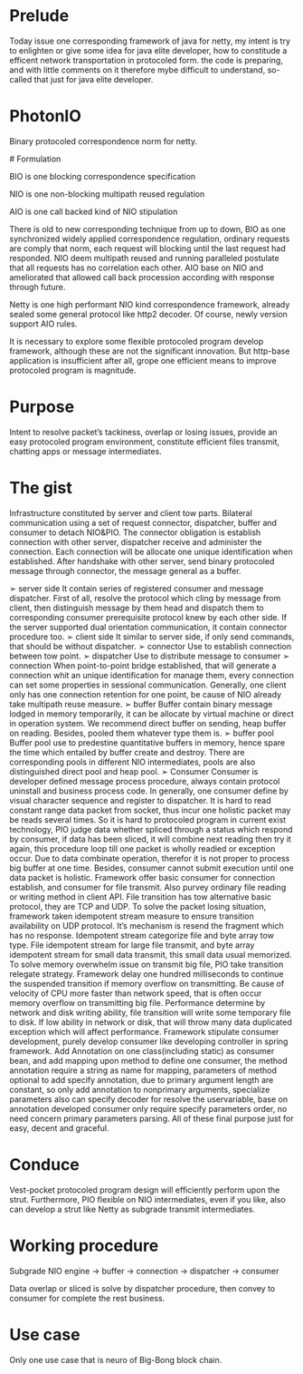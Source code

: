 # Prelude
<p>
Today issue one corresponding framework of java for netty, my intent is try to enlighten or give some idea for java elite developer,
how to constitude a efficent network transportation in protocoled form. the code is preparing, and with little comments on it therefore 
mybe difficult to understand, so-called that just for java elite developer.
</p>

# PhotonIO
<p>
Binary protocoled correspondence norm for netty.
</p>
# Formulation

<p> BIO is one blocking correspondence specification</p>
<p> NIO is one non-blocking multipath reused regulation</p>
<p> AIO is one call backed kind of NIO stipulation</p>

<p>
There is old to new corresponding technique from up to down, BIO as one synchronized
widely applied correspondence regulation, ordinary requests are comply that norm, each
request will blocking until the last request had responded. NIO deem multipath reused and
running paralleled postulate that all requests has no correlation each other. AIO base on NIO
and ameliorated that allowed call back procession according with response through future.
</p>
<p>
Netty is one high performant NIO kind correspondence framework, already sealed some
general protocol like http2 decoder. Of course, newly version support AIO rules.
</p>
<p>
It is necessary to explore some flexible protocoled program develop framework, although
these are not the significant innovation. But http-base application is insufficient after all,
grope one efficient means to improve protocoled program is magnitude.
</p>

# Purpose

Intent to resolve packet’s tackiness, overlap or losing issues, provide an easy protocoled
program environment, constitute efficient files transmit, chatting apps or message
intermediates.

# The gist

Infrastructure constituted by server and client tow parts. Bilateral communication using a
set of request connector, dispatcher, buffer and consumer to detach NIO&PIO. The
connector obligation is establish connection with other server, dispatcher receive and
administer the connection. Each connection will be allocate one unique identification when
established. After handshake with other server, send binary protocoled message through
connector, the message general as a buffer.

➢ server side
It contain series of registered consumer and message dispatcher. First of all, resolve the
protocol which cling by message from client, then distinguish message by them head and
dispatch them to corresponding consumer prerequisite protocol knew by each other side. If
the server supported dual orientation communication, it contain connector procedure too.
➢ client side
It similar to server side, if only send commands, that should be without dispatcher.
➢ connector
Use to establish connection between tow point.
➢ dispatcher
Use to distribute message to consumer
➢ connection
When point-to-point bridge established, that will generate a connection whit an unique
identification for manage them, every connection can set some properties in sessional
communication. Generally, one client only has one connection retention for one point, be
cause of NIO already take multipath reuse measure.
➢ buffer
Buffer contain binary message lodged in memory temporarily, it can be allocate by virtual
machine or direct in operation system. We recommend direct buffer on sending, heap buffer
on reading. Besides, pooled them whatever type them is.
➢ buffer pool
Buffer pool use to predestine quantitative buffers in memory, hence spare the time which
entailed by buffer create and destroy. There are corresponding pools in different NIO
intermediates, pools are also distinguished direct pool and heap pool.
➢ Consumer
Consumer is developer defined message process procedure, always contain protocol uninstall
and business process code. In generally, one consumer define by visual character sequence
and register to dispatcher.
It is hard to read constant range data packet from socket, thus incur one holistic packet may
be reads several times. So it is hard to protocoled program in current exist technology, PIO
judge data whether spliced through a status which respond by consumer, if data has been
sliced, it will combine next reading then try it again, this procedure loop till one packet is
wholly readied or exception occur. Due to data combinate operation, therefor it is not
proper to process big buffer at one time. Besides, consumer cannot submit execution until
one data packet is holistic. Framework offer basic consumer for connection establish, and
consumer for file transmit. Also purvey ordinary file reading or writing method in client API.
File transition has tow alternative basic protocol, they are TCP and UDP.
To solve the packet losing situation, framework taken idempotent stream measure to ensure
transition availability on UDP protocol. It’s mechanism is resend the fragment which has no
response. Idempotent stream categorize file and byte array tow type. File idempotent
stream for large file transmit, and byte array idempotent stream for small data transmit, this
small data usual memorized.
To solve memory overwhelm issue on transmit big file, PIO take transition relegate strategy.
Framework delay one hundred milliseconds to continue the suspended transition if memory
overflow on transmitting. Be cause of velocity of CPU more faster than network speed, that
is often occur memory overflow on transmitting big file.
Performance determine by network and disk writing ability, file transition will write some
temporary file to disk. If low ability in network or disk, that will throw many data duplicated
exception which will affect performance.
Framework stipulate consumer development, purely develop consumer like developing
controller in spring framework. Add Annotation on one class(including static) as consumer
bean, and add mapping upon method to define one consumer, the method annotation
require a string as name for mapping, parameters of method optional to add specify
annotation, due to primary argument length are constant, so only add annotation to nonprimary 
arguments, specialize parameters also can specify decoder for resolve the uservariable, 
base on annotation developed consumer only require specify parameters order, no
need concern primary parameters parsing. All of these final purpose just for easy, decent
and graceful.

# Conduce

Vest-pocket protocoled program design will efficiently perform upon the strut. Furthermore,
PIO flexible on NIO intermediates, even if you like, also can develop a strut like Netty as
subgrade transmit intermediates.

# Working procedure

Subgrade NIO engine -> buffer -> connection -> dispatcher -> consumer

Data overlap or sliced is solve by dispatcher procedure, then convey to consumer for
complete the rest business.

# Use case

Only one use case that is neuro of Big-Bong block chain.
